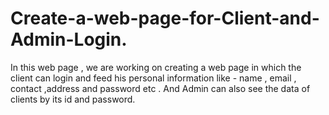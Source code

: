 # Create-a-web-page-for-Client-and-Admin-Login.
In this web page , we are  working on creating a web  page in which the client can login and feed his personal information like - name , email , contact ,address and password etc . And Admin can also see the data of clients by its id and password. 
